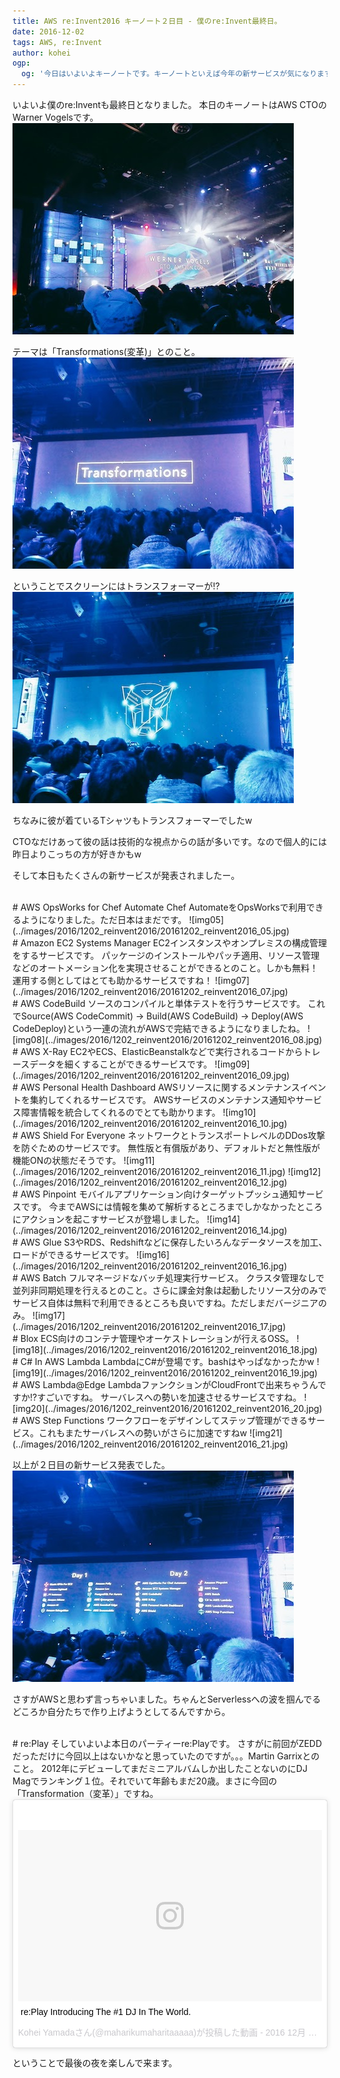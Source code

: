 ```yaml
---
title: AWS re:Invent2016 キーノート２日目 - 僕のre:Invent最終日。
date: 2016-12-02
tags: AWS, re:Invent
author: kohei
ogp:
  og: '今日はいよいよキーノートです。キーノートといえば今年の新サービスが気になります。'
---
```


いよいよ僕のre:Inventも最終日となりました。
本日のキーノートはAWS CTOのWarner Vogelsです。
![img01](../images/2016/1202_reinvent2016/20161202_reinvent2016_01.jpg)

テーマは「Transformations(変革)」とのこと。
![img03](../images/2016/1202_reinvent2016/20161202_reinvent2016_03.jpg)

ということでスクリーンにはトランスフォーマーが!?
![img04](../images/2016/1202_reinvent2016/20161202_reinvent2016_04.jpg)

ちなみに彼が着ているTシャツもトランスフォーマーでしたw

CTOなだけあって彼の話は技術的な視点からの話が多いです。なので個人的には昨日よりこっちの方が好きかもw

そして本日もたくさんの新サービスが発表されましたー。

<br>
# AWS OpsWorks for Chef Automate
Chef AutomateをOpsWorksで利用できるようになりました。ただ日本はまだです。
![img05](../images/2016/1202_reinvent2016/20161202_reinvent2016_05.jpg)

<br>
# Amazon EC2 Systems Manager
EC2インスタンスやオンプレミスの構成管理をするサービスです。
パッケージのインストールやパッチ適用、リソース管理などのオートメーション化を実現させることができるとのこと。しかも無料！
運用する側としてはとても助かるサービスですね！
![img07](../images/2016/1202_reinvent2016/20161202_reinvent2016_07.jpg)

<br>
# AWS CodeBuild
ソースのコンパイルと単体テストを行うサービスです。
これでSource(AWS CodeCommit) → Build(AWS CodeBuild) → Deploy(AWS CodeDeploy)という一連の流れがAWSで完結できるようになりましたね。
![img08](../images/2016/1202_reinvent2016/20161202_reinvent2016_08.jpg)

<br>
# AWS X-Ray
EC2やECS、ElasticBeanstalkなどで実行されるコードからトレースデータを細くすることができるサービスです。
![img09](../images/2016/1202_reinvent2016/20161202_reinvent2016_09.jpg)

<br>
# AWS Personal Health Dashboard
AWSリソースに関するメンテナンスイベントを集約してくれるサービスです。
AWSサービスのメンテナンス通知やサービス障害情報を統合してくれるのでとても助かります。
![img10](../images/2016/1202_reinvent2016/20161202_reinvent2016_10.jpg)

<br>
# AWS Shield For Everyone
ネットワークとトランスポートレベルのDDos攻撃を防ぐためのサービスです。
無性版と有償版があり、デフォルトだと無性版が機能ONの状態だそうです。
![img11](../images/2016/1202_reinvent2016/20161202_reinvent2016_11.jpg)
![img12](../images/2016/1202_reinvent2016/20161202_reinvent2016_12.jpg)

<br>
# AWS Pinpoint
モバイルアプリケーション向けターゲットプッシュ通知サービスです。
今までAWSには情報を集めて解析するところまでしかなかったところにアクションを起こすサービスが登場しました。
![img14](../images/2016/1202_reinvent2016/20161202_reinvent2016_14.jpg)

<br>
# AWS Glue
S3やRDS、Redshiftなどに保存したいろんなデータソースを加工、ロードができるサービスです。
![img16](../images/2016/1202_reinvent2016/20161202_reinvent2016_16.jpg)

<br>
# AWS Batch
フルマネージドなバッチ処理実行サービス。
クラスタ管理なしで並列非同期処理を行えるとのこと。さらに課金対象は起動したリソース分のみでサービス自体は無料で利用できるところも良いですね。ただしまだバージニアのみ。
![img17](../images/2016/1202_reinvent2016/20161202_reinvent2016_17.jpg)

<br>
# Blox
ECS向けのコンテナ管理やオーケストレーションが行えるOSS。
![img18](../images/2016/1202_reinvent2016/20161202_reinvent2016_18.jpg)

<br>
# C# In AWS Lambda
LambdaにC#が登場です。bashはやっぱなかったかw
![img19](../images/2016/1202_reinvent2016/20161202_reinvent2016_19.jpg)

<br>
# AWS Lambda@Edge
LambdaファンクションがCloudFrontで出来ちゃうんですか!?すごいですね。
サーバレスへの勢いを加速させるサービスですね。
![img20](../images/2016/1202_reinvent2016/20161202_reinvent2016_20.jpg)

<br>
# AWS Step Functions
ワークフローをデザインしてステップ管理ができるサービス。これもまたサーバレスへの勢いがさらに加速ですねw
![img21](../images/2016/1202_reinvent2016/20161202_reinvent2016_21.jpg)

以上が２日目の新サービス発表でした。
![img22](../images/2016/1202_reinvent2016/20161202_reinvent2016_22.jpg)

さすがAWSと思わず言っちゃいました。ちゃんとServerlessへの波を掴んでるどころか自分たちで作り上げようとしてるんですから。

<br>
# re:Play
そしていよいよ本日のパーティーre:Playです。
さすがに前回がZEDDだっただけに今回以上はないかなと思っていたのですが。。。Martin Garrixとのこと。
2012年にデビューしてまだミニアルバムしか出したことないのにDJ Magでランキング１位。それでいて年齢もまだ20歳。まさに今回の「Transformation（変革）」ですね。
<blockquote class="instagram-media" data-instgrm-captioned data-instgrm-version="7" style=" background:#FFF; border:0; border-radius:3px; box-shadow:0 0 1px 0 rgba(0,0,0,0.5),0 1px 10px 0 rgba(0,0,0,0.15); margin: 1px; max-width:658px; padding:0; width:99.375%; width:-webkit-calc(100% - 2px); width:calc(100% - 2px);"><div style="padding:8px;"> <div style=" background:#F8F8F8; line-height:0; margin-top:40px; padding:28.1944444444% 0; text-align:center; width:100%;"> <div style=" background:url(data:image/png;base64,iVBORw0KGgoAAAANSUhEUgAAACwAAAAsCAMAAAApWqozAAAABGdBTUEAALGPC/xhBQAAAAFzUkdCAK7OHOkAAAAMUExURczMzPf399fX1+bm5mzY9AMAAADiSURBVDjLvZXbEsMgCES5/P8/t9FuRVCRmU73JWlzosgSIIZURCjo/ad+EQJJB4Hv8BFt+IDpQoCx1wjOSBFhh2XssxEIYn3ulI/6MNReE07UIWJEv8UEOWDS88LY97kqyTliJKKtuYBbruAyVh5wOHiXmpi5we58Ek028czwyuQdLKPG1Bkb4NnM+VeAnfHqn1k4+GPT6uGQcvu2h2OVuIf/gWUFyy8OWEpdyZSa3aVCqpVoVvzZZ2VTnn2wU8qzVjDDetO90GSy9mVLqtgYSy231MxrY6I2gGqjrTY0L8fxCxfCBbhWrsYYAAAAAElFTkSuQmCC); display:block; height:44px; margin:0 auto -44px; position:relative; top:-22px; width:44px;"></div></div> <p style=" margin:8px 0 0 0; padding:0 4px;"> <a href="https://www.instagram.com/p/BNoAud3BiYT/" style=" color:#000; font-family:Arial,sans-serif; font-size:14px; font-style:normal; font-weight:normal; line-height:17px; text-decoration:none; word-wrap:break-word;" target="_blank">re:Play Introducing The #1 DJ In The World.</a></p> <p style=" color:#c9c8cd; font-family:Arial,sans-serif; font-size:14px; line-height:17px; margin-bottom:0; margin-top:8px; overflow:hidden; padding:8px 0 7px; text-align:center; text-overflow:ellipsis; white-space:nowrap;">Kohei Yamadaさん(@maharikumaharitaaaaa)が投稿した動画 - <time style=" font-family:Arial,sans-serif; font-size:14px; line-height:17px;" datetime="2016-12-05T06:20:20+00:00">2016 12月 4 10:20午後 PST</time></p></div></blockquote> <script async defer src="//platform.instagram.com/en_US/embeds.js"></script>


ということで最後の夜を楽しんで来ます。
